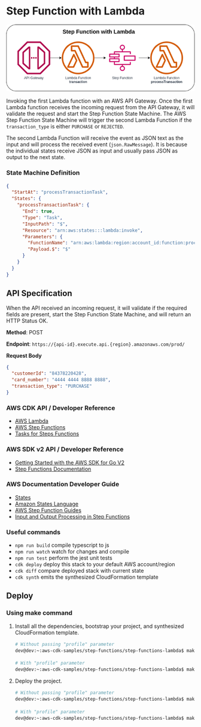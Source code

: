 # Step Function with Lambda

![step-functions-lambda](assets/img/step-functions-lambda.png)

Invoking the first Lambda function with an AWS API Gateway. Once the first Lambda function receives the incoming request from the API Gateway, it will validate the request and start the Step Function State Machine. The AWS Step Function State Machine will trigger the second Lambda Function if the `transaction_type` is either `PURCHASE` or `REJECTED`.

The second Lambda Function will receive the event as JSON text as the input and will process the received event (`json.RawMessage`). It is because the individual states receive JSON as input and usually pass JSON as output to the next state.

### State Machine Definition
```json
{
  "StartAt": "processTransactionTask",
  "States": {
    "processTransactionTask": {
      "End": true,
      "Type": "Task",
      "InputPath": "$",
      "Resource": "arn:aws:states:::lambda:invoke",
      "Parameters": {
        "FunctionName": "arn:aws:lambda:region:account_id:function:processTransaction",
        "Payload.$": "$"
      }
    }
  }
}
```

## API Specification
When the API received an incoming request, it will validate if the required fields are present, start the Step Function State Machine, and will return an HTTP Status OK.

**Method**: POST

**Endpoint**: `https://{api-id}.execute.api.{region}.amazonaws.com/prod/`

**Request Body**
```json
{
  "customerId": "84378220428",
  "card_number": "4444 4444 8888 8888",
  "transaction_type": "PURCHASE"
}
```

### AWS CDK API / Developer Reference
* [AWS Lambda](https://docs.aws.amazon.com/cdk/api/v2/docs/aws-cdk-lib.aws_lambda-readme.html)
* [AWS Step Functions](https://docs.aws.amazon.com/cdk/api/v2/docs/aws-cdk-lib.aws_stepfunctions-readme.html)
* [Tasks for Steps Functions](https://docs.aws.amazon.com/cdk/api/v2/docs/aws-cdk-lib.aws_stepfunctions_tasks-readme.html)

### AWS SDK v2 API / Developer Reference
* [Getting Started with the AWS SDK for Go V2](https://aws.github.io/aws-sdk-go-v2/docs/getting-started/)
* [Step Functions Documentation](https://pkg.go.dev/github.com/aws/aws-sdk-go-v2/service/sfn)

### AWS Documentation Developer Guide
* [States](https://docs.aws.amazon.com/step-functions/latest/dg/concepts-states.html)
* [Amazon States Language](https://states-language.net/spec.html)
* [AWS Step Function Guides](https://www.youtube.com/playlist?list=PL9nWRykSBSFgQrO66TmO1vHFP6yuPF5G-)
* [Input and Output Processing in Step Functions](https://docs.aws.amazon.com/step-functions/latest/dg/concepts-input-output-filtering.html)

### Useful commands

* `npm run build`   compile typescript to js
* `npm run watch`   watch for changes and compile
* `npm run test`    perform the jest unit tests
* `cdk deploy`      deploy this stack to your default AWS account/region
* `cdk diff`        compare deployed stack with current state
* `cdk synth`       emits the synthesized CloudFormation template

## Deploy

### Using make command
1. Install all the dependencies, bootstrap your project, and synthesized CloudFormation template.
    ```bash
    # Without passing "profile" parameter
    dev@dev:~:aws-cdk-samples/step-functions/step-functions-lambda$ make init

    # With "profile" parameter
    dev@dev:~:aws-cdk-samples/step-functions/step-functions-lambda$ make init profile=[profile_name]
    ```

2. Deploy the project.
    ```bash
    # Without passing "profile" parameter
    dev@dev:~:aws-cdk-samples/step-functions/step-functions-lambda$ make deploy

    # With "profile" parameter
    dev@dev:~:aws-cdk-samples/step-functions/step-functions-lambda$ make deploy profile=[profile_name]
    ```